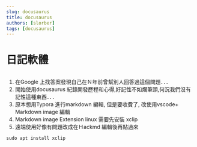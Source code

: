 ```yaml
---
slug: docusaurus
title: docusaurus
authors: [slorber]
tags: [docusaurus]
---
```


# 日記軟體

## 

1. 在Google 上找答案發現自己在Ｎ年前曾幫別人回答過這個問題．．．
2. 開始使用docusaurus 紀錄開發歷程和心得,好記性不如爛筆頭,何況我們沒有記性這種東西．．．
3. 原本想用Typora 進行markdown 編輯, 但是要收費了, 改使用vscode+ Markdown image 編輯 
4. Markdown image Extension  linux 需要先安裝 xclip
5. 遠端使用好像有問題改成在Ｈackmd 編輯後再貼過來

```
sudo apt install xclip
```

